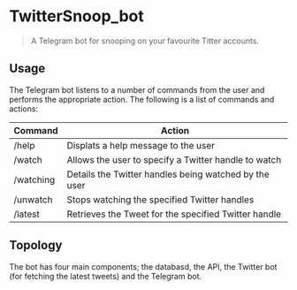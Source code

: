 # TwitterSnoop_bot

> A Telegram bot for snooping on your favourite Titter accounts.

## Usage

The Telegram bot listens to a number of commands from the user and performs the appropriate action. The following is a list of commands and actions:

| Command   | Action                                                |
| --------- | ----------------------------------------------------- |
| /help     | Displats a help message to the user                   |
| /watch    | Allows the user to specify a Twitter handle to watch  |
| /watching | Details the Twitter handles being watched by the user |
| /unwatch  | Stops watching the specified Twitter handles          |
| /latest   | Retrieves the Tweet for the specified Twitter handle  |

## Topology

The bot has four main components; the databasd, the API, the Twitter bot (for fetching the latest tweets) and the Telegram bot.

